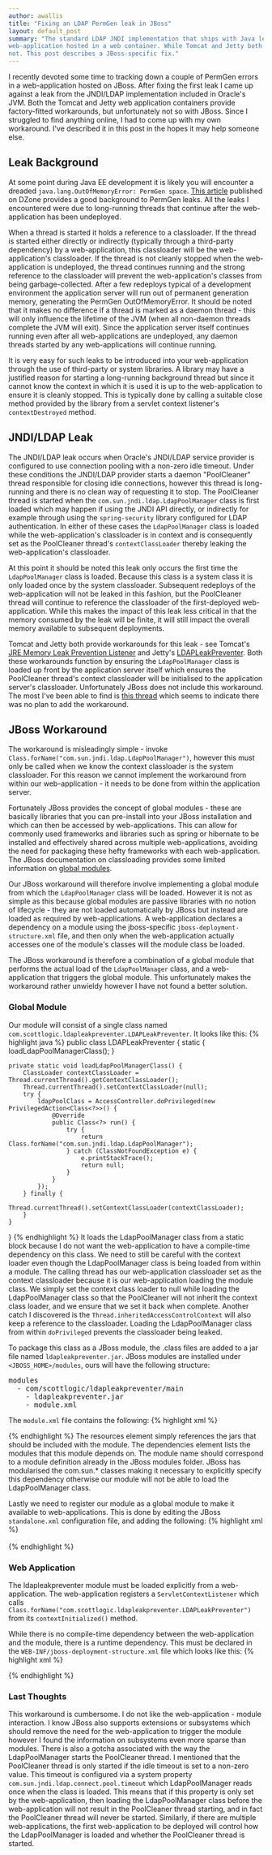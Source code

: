 ```yaml
---
author: awallis
title: "Fixing an LDAP PermGen leak in JBoss"
layout: default_post
summary: "The standard LDAP JNDI implementation that ships with Java leaks a classloader reference when used from a 
web-application hosted in a web container. While Tomcat and Jetty both include factory-fitted workarounds, JBoss  does 
not. This post describes a JBoss-specific fix."
---
```

I recently devoted some time to tracking down a couple of PermGen errors in a web-application hosted on JBoss. After 
fixing the first leak I came up against a leak from the JNDI/LDAP implementation included in Oracle's JVM. Both the 
Tomcat and Jetty web application containers provide factory-fitted workarounds, but unfortunately not so with JBoss. 
Since I struggled to find anything online, I had to come up with my own workaround. I've described it in this post in 
the hopes it may help someone else.

## Leak Background

At some point during Java EE development it is likely you will encounter a dreaded 
`java.lang.OutOfMemoryError: PermGen space`. [This article](http://java.dzone.com/articles/what-permgen-leak 
"What is a PermGen Leak?") published on DZone provides a good background to PermGen leaks. All the leaks I encountered 
were due to long-running threads that continue after the web-application has been undeployed.

When a thread is started it holds a reference to a classloader. If the thread is started either directly or indirectly
(typically through a third-party dependency) by a web-application, this classloader will be the web-application's 
classloader. If the thread is not cleanly stopped when the web-application is undeployed, the thread continues running
and the strong reference to the classloader will prevent the web-application's classes from being garbage-collected.
After a few redeploys typical of a development environment the application server will run out of permanent generation
memory, generating the PermGen OutOfMemoryError. It should be noted that it makes no difference if a thread is marked
as a daemon thread - this will only influence the lifetime of the JVM (when all non-daemon threads complete the JVM
will exit). Since the application server itself continues running even after all web-applications are undeployed, any
daemon threads started by any web-applications will continue running.

It is very easy for such leaks to be introduced into your web-application through the use of third-party or system 
libraries. A library may have a justified reason for starting a long-running background thread but since it cannot know 
the context in which it is used it is up to the web-application to ensure it is cleanly stopped. This is typically done 
by calling a suitable close method provided by the library from a servlet context listener's `contextDestroyed` method.

## JNDI/LDAP Leak

The JNDI/LDAP leak occurs when Oracle's JNDI/LDAP service provider is configured to use connection pooling with a 
non-zero idle timeout. Under these conditions the JNDI/LDAP provider starts a daemon "PoolCleaner" thread responsible 
for closing idle connections, however this thread is long-running and there is no clean way of requesting it to stop.
The PoolCleaner thread is started when the `com.sun.jndi.ldap.LdapPoolManager` class is first loaded which may happen
if using the JNDI API directly, or indirectly for example through using the `spring-security` library configured for 
LDAP authentication. In either of these cases the `LdapPoolManager` class is loaded while the web-application's 
classloader is in context and is consequently set as the PoolCleaner thread's `contextClassLoader` thereby leaking the
web-application's classloader.

At this point it should be noted this leak only occurs the first time the `LdapPoolManager` class is loaded. Because 
this class is a system class it is only loaded once by the system classloader. Subsequent redeploys of the 
web-application will not be leaked in this fashion, but the PoolCleaner thread will continue to reference the 
classloader of the first-deployed web-application. While this makes the impact of this leak less critical in that the
memory consumed by the leak will be finite, it will still impact the overall memory available to subsequent deployments.

Tomcat and Jetty both provide workarounds for this leak - see Tomcat's [JRE Memory Leak Prevention Listener](https://tomcat.apache.org/tomcat-7.0-doc/config/listeners.html#JRE%20Memory%20Leak%20Prevention%20Listener%20-%20org.apache.catalina.core.JreMemoryLeakPreventionListener)
and Jetty's [LDAPLeakPreventer](http://www.eclipse.org/jetty/documentation/current/preventing-memory-leaks.html). Both
these workarounds function by ensuring the `LdapPoolManager` class is loaded up front by the application server itself
which ensures the PoolCleaner thread's context classloader will be initialised to the application server's classloader.
Unfortunately JBoss does not include this workaround. The most I've been able to find is [this thread](https://developer.jboss.org/thread/164760?_sscc=t) 
which seems to indicate there was no plan to add the workaround.

## JBoss Workaround

The workaround is misleadingly simple - invoke `Class.forName("com.sun.jndi.ldap.LdapPoolManager")`, however this must
only be called when we know the context classloader is the system classloader. For this reason we cannot implement the
workaround from within our web-application - it needs to be done from within the application server. 

Fortunately JBoss provides the concept of global modules - these are basically libraries that you can pre-install into
your JBoss installation and which can then be accessed by web-applications. This can allow for commonly used frameworks
and libraries such as spring or hibernate to be installed and effectively shared across multiple web-applications, 
avoiding the need for packaging these hefty frameworks with each web-application. The JBoss documentation on 
classloading provides some limited information on [global modules](https://docs.jboss.org/author/display/AS71/Class+Loading+in+AS7#ClassLoadinginAS7-GlobalModules "Global Modules").

Our JBoss workaround will therefore involve implementing a global module from which the `LdapPoolManager` class will 
be loaded. However it is not as simple as this because global modules are passive libraries with no notion of 
lifecycle - they are not loaded automatically by JBoss but instead are loaded as required by web-applications. 
A web-application declares a dependency on a module using the jboss-specific `jboss-deployment-structure.xml` file,
and then only when the web-application actually accesses one of the module's classes will the module class be loaded. 

The JBoss workaround is therefore a combination of a global module that performs the actual load of the 
`LdapPoolManager` class, and a web-application that triggers the global module. This unfortunately makes the workaround 
rather unwieldy however I have not found a better solution.

### Global Module

Our module will consist of a single class named `com.scottlogic.ldapleakpreventer.LDAPLeakPreventer`. It looks like this:
{% highlight java %}
public class LDAPLeakPreventer {
    static {
        loadLdapPoolManagerClass();
    }

    private static void loadLdapPoolManagerClass() {
        ClassLoader contextClassLoader = Thread.currentThread().getContextClassLoader();
        Thread.currentThread().setContextClassLoader(null);
        try {
            ldapPoolClass = AccessController.doPrivileged(new PrivilegedAction<Class<?>>() {
                @Override
                public Class<?> run() {
                    try {
                        return Class.forName("com.sun.jndi.ldap.LdapPoolManager");
                    } catch (ClassNotFoundException e) {
                        e.printStackTrace();
                        return null;
                    }
                }
            });
        } finally {
            Thread.currentThread().setContextClassLoader(contextClassLoader);
        }
    }
}
{% endhighlight %}
It loads the LdapPoolManager class from a static block because I do not want the web-application to have a compile-time
dependency on this class. We need to still be careful with the context loader even though the LdapPoolManager class is
being loaded from within a module. The calling thread has our web-application classloader set as the context classloader
because it is our web-application loading the module class. We simply set the context class loader to null while loading
the LdapPoolManager class so that the PoolCleaner will not inherit the context class loader, and we ensure that we set
it back when complete. Another catch I discovered is the `Thread.inheritedAccessControlContext` will also keep a 
reference to the classloader. Loading the LdapPoolManager class from within `doPrivileged` prevents the classloader 
being leaked.

To package this class as a JBoss module, the .class files are added to a jar file named `ldapleakpreventer.jar`. JBoss 
modules are installed under `<JBOSS_HOME>/modules`, ours will have the following structure:
<pre>
modules 
  - com/scottlogic/ldapleakpreventer/main
    - ldapleakpreventer.jar
    - module.xml
</pre>
The `module.xml` file contains the following:
{% highlight xml %}
<?xml version="1.0" encoding="UTF-8"?>
<module xmlns="urn:jboss:module:1.0" name="com.scottlogic.ldapleakpreventer">
    <resources>
        <resource-root path="ldapleakpreventer.jar"/>
    </resources>
    <dependencies>
        <module name="sun.jdk"/>
    </dependencies>
</module>
{% endhighlight %}
The resources element simply references the jars that should be included with the module. The dependencies element 
lists the modules that this module depends on. The module name should correspond to a module definition already in the 
JBoss modules folder. JBoss has modularised the com.sun.* classes making it necessary to explicitly specify this 
dependency otherwise our module will not be able to load the LdapPoolManager class.

Lastly we need to register our module as a global module to make it available to web-applications. This is done by 
editing the JBoss `standalone.xml` configuration file, and adding the following:
{% highlight xml %}
<subsystem xmlns="urn:jboss:domain:ee:1.0" >            
    <global-modules>
      <module name="com.scottlogic.ldapleakpreventer" slot="main" />            
    </global-modules> 
</subsystem>
{% endhighlight %}

### Web Application

The ldapleakpreventer module must be loaded explicitly from a web-application. The web-application registers a 
`ServletContextListener` which calls `Class.forName("com.scottlogic.ldapleakpreventer.LDAPLeakPreventer")` from its 
`contextInitialized()` method.

While there is no compile-time dependency between the web-application and the module, there is a runtime dependency. 
This must be declared in the `WEB-INF/jboss-deployment-structure.xml` file which looks like this:
{% highlight xml %}
<?xml version="1.0" encoding="UTF-8"?>  
<jboss-deployment-structure>  
    <deployment>  
        <dependencies>  
            <module name="com.scottlogic.ldapleakpreventer" />  
        </dependencies>  
    </deployment>
</jboss-deployment-structure>
{% endhighlight %}

### Last Thoughts

This workaround is cumbersome. I do not like the web-application - module interaction. I know JBoss also supports
extensions or subsystems which should remove the need for the web-application to trigger the module however I found the 
information on subsystems even more sparse than modules. There is also a gotcha associated with the way the 
LdapPoolManager starts the PoolCleaner thread. I mentioned that the PoolCleaner thread is only started if the idle 
timeout is set to a non-zero value. This timeout is configured via a system property 
`com.sun.jndi.ldap.connect.pool.timeout` which LdapPoolManager reads once when the class is loaded. This means that if
this property is only set by the web-application, then loading the LdapPoolManager class before the web-application will
not result in the PoolCleaner thread starting, and in fact the PoolCleaner thread will never be started. Similarly, if
there are multiple web-applications, the first web-application to be deployed will control how the LdapPoolManager is
loaded and whether the PoolCleaner thread is started.

